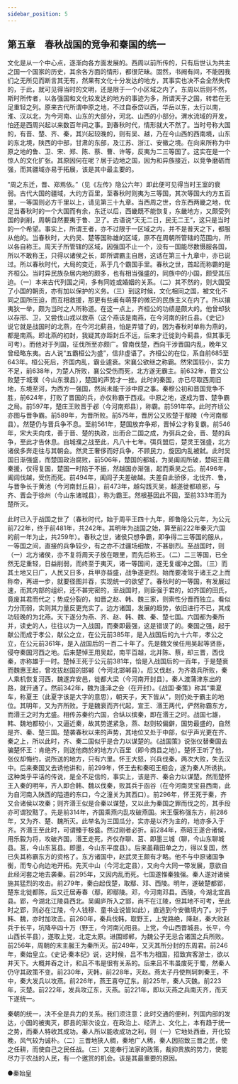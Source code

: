```yaml
---
sidebar_position: 5
---
```


## 第五章　春秋战国的竞争和秦国的统一

文化是从一个中心点，逐渐向各方面发展的。西周以前所传的，只有后世认为共主之国一个国家的历史，其余各方面的情形，都很茫昧。固然，书阙有间，不能因我们之无所见而断言其无有，然果有文化十分发达的地方，其事实也决不会全然失传的，于此，就可见得当时的文明，还是限于一个小区域之内了。东周以后则不然，斯时所传者，以各强国和文化较发达的地方的事迹为多，所谓天子之国，转若在无足重轻之列。原来古代所谓中原之地，不过自泰岱以西，华岳以东，太行以南，淮、汉以北，为今河南、山东的大部分，河北、山西的小部分。渭水流域的开发，怕还是西周兴起以来数百年间之事。到春秋时代，情形就大不然了。当时号称大国的，有晋、楚、齐、秦，其兴起较晚的，则有吴、越，乃在今山西的西南境，山东的东北境，陕西的中部，甘肃的东部，及江苏、浙江、安徽之境。在向来所称为中原之地的鲁、卫、宋、郑、陈、蔡、曹、许等，反夷为二三等国了。这实在是一个惊人的文化扩张。其原因何在呢？居于边地之国，因为和异族接近，以竞争磨砺而强，而其疆域亦易于拓展，该是其中最主要的。

“周之东迁，晋、郑焉依。”（见《左传》隐公六年）即此便可见得当时王室的衰弱。古代大国的疆域，大约方百里，至春秋时则夷为三等国，其次等国大约方五百里，一等国则必方千里以上，请见第三十九章。当西周之世，合东西两畿之地，优足当春秋时的一个大国而有余，东迁以后，西畿既不能恢复，东畿地方，又颇受列国的剥削，周朝自然要夷于鲁、卫了。古语说“天无二日，民无二王”，这只是当时的一个希望。事实上，所谓王者，亦不过限于一区域之内，并不是普天之下，都服从他的。当春秋时，大约吴、楚等国称雄的区域，原不在周朝所管辖的范围内，所以各自称王。周天子所管辖的区域，因强国不止一个，没有一国能尽数慑服各国，所以不敢称王，只得以诸侯之长，即所谓霸主自居，这话在第三十九章中，亦已说过。所以春秋时代，大局的变迁，系于几个霸国手里。春秋之世，首起而称霸的是齐桓公。当时异民族杂居内地的颇多，也有相当强盛的，同族中的小国，颇受其压迫。（一）本来古代列国之间，多有同姓或婚姻的关系。（二）其不然的，则大国受了小国的朝贡，亦有加以保护的义务。（三）到这时候，文化相同之国，被文化不同之国所压迫，而互相救援，那更有些甫有萌芽的微茫的民族主义在内了。所以攘夷狄一举，颇为当时之人所称道。在这一点上，齐桓公的功绩是颇大的。他曾却狄以存邢、卫，又尝伐山戎以救燕（这个燕该是南燕，在今河南的封丘县。《史记》说它就是战国时的北燕，在今河北蓟县，怕是弄错了的，因为春秋时单称为燕的，都是南燕。即北燕的初封，我疑其亦距封丘不远，后来才迁徙到今蓟县，但其事无可考）。而他对于列国，征伐所至亦颇广。曾南伐楚，西向干涉晋国内乱，晚年又曾经略东夷。古人说“五霸桓公为盛”，信非虚语了。齐桓公的在位，系自前685至643年。桓公死后，齐国内乱，霸业遽衰。宋襄公欲继之称霸。然宋国较小，实力不足，前638年，为楚人所败，襄公受伤而死，北方遂无霸主。前632年，晋文公败楚于城濮（今山东濮县），楚国的声势才一挫。此时的秦国，亦已尽取西周旧地，东境至河，为西方一强国，然尚未能干涉中原之事。秦穆公初和晋国竞争不胜，前624年，打败了晋国的兵，亦仅称霸于西戎。中原之地，遂成为晋、楚争霸之局。前597年，楚庄王败晋于邲（今河南郑县），称霸。前591年卒。此时齐顷公亦图与晋争霸。前589年，为晋所败。前575年，晋厉公又败楚于鄢陵（今河南鄢县）。然楚仍与晋兵争不息。至前561年，楚国放弃争郑，晋悼公才称复霸。前546年，宋大夫向戌，善于晋、楚的执政，出而合二国之成，为弭兵之会，晋、楚的兵争，至此才告休息。自城濮之战至此，凡八十七年。弭兵盟后，楚灵王强盛，北方诸侯多奔走往与其朝会。然灵王奢侈而好兵争，不顾民力，旋因内乱被弑。此时吴国日渐强盛，而楚国政治腐败，前506年，楚国的都城，为吴阖闾所破，楚昭王藉秦援，仅得复国，楚国一时陷于不振，然越国亦渐强，起而乘吴之后。前496年，阖闾伐越，受伤而死。前494年，阖闾子夫差破越。夫差自此骄侈，北伐齐、鲁，与晋争长于黄池（今河南封丘县），前473年，越勾践灭吴，越遂徙都琅邪，与齐、晋会于徐州（今山东诸城县），称为霸王。然根基因此不固，至前333年而为楚所灭。

此时已入于战国之世了（春秋时代，始于周平王四十九年，即鲁隐公元年，为公元前722年，终于前481年，共242年。其明年为战国之始，算至前222年秦灭六国的前一年为止，共259年）。春秋之世，诸侯只想争霸，即争得二三等国的服从，一等国之间，直接的兵争较少，有之亦不过疆场细故，不甚剧烈。至战国时，则（一）北方诸侯，亦不复将周天子放在眼里，而先后称王。（二）二三等国，已全然无足重轻，日益削弱，而终至于夷灭，诸一等国间，遂无复缓冲之国。（三）而其土地又日广，人民又日多，兵甲亦益盛，战争遂更烈。始而要凌驾于诸王之上而称帝，再进一步，就要径图并吞，实现统一的欲望了。春秋时的一等国，有发展过速，而其内部的组织，还不甚完密的，至战国时，则臣强于君的，如齐国的田氏，竟废其君而代之；势成分裂的，如晋之赵、韩、魏三家，则索性分晋而独立。看似力分而弱，实则其力量反更充实了。边方诸国，发展的趋势，依旧进行不已，其成功较晚的为北燕。天下遂分为燕、齐、赵、韩、魏、秦、楚七国。六国都为秦所并，读史的人，往往以为一入战国，而秦即最强，这是错误了的。秦国之强，起于献公而成于孝公，献公之立，在公元前385年，是入战国后的九十六年，孝公之立，在公元前361年，是入战国后的一百二十年了。先是魏文侯任用吴起等贤臣，侵夺秦国河西之地。后来楚悼王用吴起，南平百越，北并陈、蔡，却三晋，西伐秦，亦称雄于一时。楚悼王死于公元前381年，恰是入战国后的一百年，于是楚衰而魏惠王起，曾攻拔赵国的邯郸（今河北邯郸县）。后又伐赵，为齐救兵所败，秦人乘机恢复河西，魏遂弃安邑，徙都大梁（今河南开封县）。秦人渡蒲津东出的路，就开通了。然前342年，魏为逢泽之会（在开封）。《战国·秦策》称其“乘夏车，称夏王（此夏字该是大字的意思），朝天子，天下皆从”，则仍处于霸主的地位。其明年，又为齐所败。于是魏衰而齐代起，宣王、湣王两代，俨然称霸东方，而湣王之时为尤盛。相传苏秦约六国，合纵以摈秦，即在湣王之时。战国七雄，韩、魏地都较小，又逼近秦，故其势遂紧急，燕、赵则较偏僻，国势最盛的，自然是齐、秦、楚三国。楚袭春秋以来的声势，其地位又处于中部，似乎声光更在齐、秦之上，所以此时，齐、秦二国似乎是合力以谋楚的。《战国策》说张仪替秦国去骗楚怀王：肯绝齐，则送他商於的地方六百里（即今商县之地）。楚怀王听了他，张仪却悔约，说所送的地方，只有六里。怀王大怒，兴兵伐秦。两次大败，失去汉中。后来秦国又去诱他讲和，前299年，怀王去和秦昭王相会，遂为秦人所诱执。这种类乎平话的传说，是全不足信的，事实上，该是齐、秦合力以谋楚。然而楚怀王入秦的明年，齐人即合韩、魏以伐秦，败其兵于函谷（在今河南灵宝县西南，此为自河南入陕西的隘道的东口，今之潼关为其西口）。前296年，怀王死于秦，齐又合诸侯以攻秦；则齐湣王似是合秦以谋楚，又以此为秦国之罪而伐之的，其手段亦可谓狡黠了。先是前314年，齐国乘燕内乱攻破燕国。宋王偃称强东方，前286年，又为齐、楚、魏所灭。此举名为三国瓜分，实亦是以齐为主的，地亦多入于齐。齐湣王至此时，可谓臻于极盛。然过刚者必折。前284年，燕昭王遂合诸侯，用乐毅为将，攻破齐国，湣王走死，齐仅存聊、莒、即墨三城（聊，今山东聊城县。莒，今山东莒县。即墨，今山东平度县）。后来虽藉田单之力，得以复国，然已失其称霸东方的资格了。东方诸国中，赵武灵王颇有才略。他不与中原诸国争衡，而专心向边地开拓。先灭中山（今河北定县），又向今大同一带发展，意欲自此经河套之地去袭秦。前295年，又因内乱而死。七国遂惟秦独强。秦人遂对诸侯施其猛烈的攻击。前279年，秦白起伐楚，取鄢、邓、西陵。明年，遂破楚都郢，楚东北徙都陈，后又迁居寿春（鄢，即鄢陵。邓，今河南邓县。西陵，今湖北宜昌县。郢，今湖北江陵县西北。吴阖庐所入之郢，尚不在江陵，但其地不可考，至此时之郢，则必在江陵，今人钱穆、童书业说皆如此），直逃到今安徽境内了。对于韩、魏，亦时加攻击。前260年，秦兵伐韩，取野王，上党路绝，降赵，秦大败赵兵于长平，坑降卒四十万（野王，今河南沁阳县。上党，今山西晋城县。长平，今山西长平县），遂取上党，北定太原。进围邯郸，为魏公子无忌合诸国之兵所败。前256年，周朝的末主赧王为秦所灭。前249年，又灭其所分封的东周君。前246年，秦始皇立。《史记·秦本纪》说，这时候，吕不韦为相国，招致宾客游士，欲以并天下。大概并吞之计，和吕不韦是很有关系的。后来吕不韦虽废死于蜀，然秦人仍守其政策不变。前230年，灭韩，前228年，灭赵。燕太子丹使荆轲刺秦王，不中，秦大发兵以攻燕。前226年，燕王喜夺辽东。前225年，秦人灭魏。前223年，灭楚。前222年，发兵攻辽东，灭燕。前221年，即以灭燕之兵南灭齐，而天下遂统一。

秦朝的统一，决不全是兵力的关系。我们须注意：此时交通的便利，列国内部的发达，小国的被夷灭，郡县的渐次设立，在政治上、经济上、文化上，本有趋于统一之势，而秦人特收其成功。秦人所以能收成功之利，则（一）它地处西垂，开化较晚，风气较为诚朴。（二）三晋地狭人稠，秦地广人稀，秦人因招致三晋之民，使之任耕，而使自己之民任战。（三）又能奉行法家的政策，裁抑贵族的势力，使能尽力于农战的人民，有一个邀赏的机会。该是其最重要的原因。

●秦始皇
